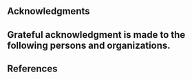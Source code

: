 ## Acknowledgments

Grateful acknowledgment is made to the following persons and organizations.
- 

## References
